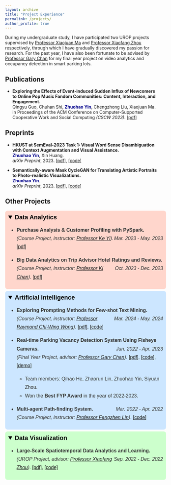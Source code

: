 ```yaml
---
layout: archive
title: "Project Experience"
permalink: /projects/
author_profile: true
---
```


During my undergraduate study, I have participated two UROP projects supervised by [Professor Xiaojuan Ma](https://www.cse.ust.hk/~mxj/) and [Professor Xiaofang Zhou](https://sites.google.com/view/xiaofang-zhou) respectively, through which I have gradually discovered my passion for research. For the past year, I have also been fortunate to be advised by [Professor Gary Chan](https://www.cse.ust.hk/~gchan/) for my final year project on video analytics and occupancy detection in smart parking lots. 
<!-- My current research interests lie broadly in topics related to artificial intelligence, computer vision and machine learning. -->

## Publications

- **Exploring the Effects of Event-induced Sudden Influx of Newcomers to Online Pop Music Fandom Communities: Content, Interaction, and Engagement.**\
Qingyu Guo, Chuhan Shi, <span style="color:darkblue">**Zhuohao Yin**</span>, Chengzhong Liu, Xiaojuan Ma.\
in Proceedings of the ACM Conference on Computer-Supported Cooperative Work and Social Computing *(CSCW 2023)*. [[pdf]](https://dl.acm.org/doi/10.1145/3610063)

## Preprints

- **HKUST at SemEval-2023 Task 1: Visual Word Sense Disambiguation with Context Augmentation and Visual Assistance.**\
<span style="color:darkblue">**Zhuohao Yin**</span>, Xin Huang.\
*arXiv Preprint*, 2023. [[pdf]](https://arxiv.org/pdf/2311.18273.pdf), [[code]](https://github.com/Thomas-YIN/SemEval-2023-Task1)

- **Semantically-aware Mask CycleGAN for Translating Artistic Portraits to Photo-realistic Visualizations.**\
<span style="color:darkblue">**Zhuohao Yin**</span>.\
*arXiv Preprint*, 2023. [[pdf]](https://arxiv.org/pdf/2306.06577.pdf), [[code]](https://github.com/Thomas-YIN/Semantically-aware-Mask-CycleGAN)

## Other Projects

<details class="label da" open>
<summary class="summary">
Data Analytics
</summary>
<div class="md" markdown="1">

- **Purchase Analysis & Customer Profiling with PySpark.** <em style="float:right">Mar. 2023 - May. 2023</em><br />
*(Course Project, instructor: [Professor Ke Yi](https://home.cse.ust.hk/~yike/))*. [[pdf]](http://thomas-yin.github.io/files/MSBD5003_project_report.pdf)

- **Big Data Analytics on Trip Advisor Hotel Ratings and Reviews.** <em style="float:right">Oct. 2023 - Dec. 2023</em><br />
*(Course Project, instructor: [Professor Ki Chan](https://www.cse.ust.hk/~kccecia/))*. [[pdf]](http://thomas-yin.github.io/files/msbd5001_report.pdf)

</div>
</details>

<details class="label ai" open>
<summary class="summary">
Artificial Intelligence
</summary>
<div class="md" markdown="1">

- **Exploring Prompting Methods for Few-shot Text Mining.** <em style="float:right">Mar. 2024 - May. 2024</em><br />
*(Course Project, instructor: [Professor Raymond Chi-Wing Wong](https://www.cse.ust.hk/~raywong/))*. [[pdf]](http://thomas-yin.github.io/files/proto.pdf), [[code]](https://github.com/Thomas-YIN/Protoverb-PromptTuning)

- **Real-time Parking Vacancy Detection System Using Fisheye Cameras.** <em style="float:right">Jun. 2022 - Apr. 2023</em><br />
*(Final Year Project, advisor: [Professor Gary Chan](https://www.cse.ust.hk/~gchan/))*. [[pdf]](http://thomas-yin.github.io/files/report.pdf), [[code]](https://github.com/lzr5198/carpark-vacancy-detection-system), [[demo]](https://www.youtube.com/watch?v=KC4RcZ52hQg)
    - Team members: Qihao He, Zhaorun Lin, Zhuohao Yin, Siyuan Zhou.
    - Won the **Best FYP Award** in the year of 2022-2023.

- **Multi-agent Path-finding System.** <em style="float:right">Mar. 2022 - Apr. 2022</em><br />
*(Course Project, instructor: [Professor Fangzhen Lin](https://cse.hkust.edu.hk/~flin/))*. [[code]](https://github.com/Thomas-YIN/Multi-agent-Path-finding-System)
    
</div>
</details>

<details class="label dv" open>
<summary class="summary">
Data Visualization
</summary>
<div class="md" markdown="1">

- **Large-Scale Spatiotemporal Data Analytics and Learning.** <em style="float:right">Sep. 2022 - Dec. 2022</em><br />
*(UROP Project, advisor: [Professor Xiaofang Zhou](https://sites.google.com/view/xiaofang-zhou))*. [[pdf]](http://thomas-yin.github.io/files/spatio.pdf), [[code]](https://github.com/Thomas-YIN/Large-Scale-Spatiotemporal-Data-Analytics-and-Learning)

</div>
</details>



<style>
.md{
	color: #333;
	font: 16px Helvetica, arial, freesans, clean, sans-serif;
	word-wrap: break-word;
	line-height: 1.7;
	-webkit-font-smoothing: antialiased;
}

.summary{
    font-size: 15pt;
    font-weight: bold;
    font-family: Helvetica, sans-serif;
}

.label {
  color: black;
  border-radius: 8px;
  padding: 10px;
  margin-bottom: 6px;
  width: 100%;
}

.da {background-color: #ffd6cc;} /* red */
.ai {background-color: #cce6ff;} /* Blue */
.dv {background-color: #ccffcc;} /* green */
.other {background-color: #e7e7e7; color: black;} /* Gray */
</style>

<!-- - **Big Data Analytics on Trip Advisor Hotel Ratings and Reviews.** <em style="float:right">Oct. 2023 - Dec. 2023</em>\
*(Course Project, instructor: [Professor Ki Chan](https://www.cse.ust.hk/~kccecia/))*. [[pdf]](http://thomas-yin.github.io/files/msbd5001_report.pdf)


- **Real-time Parking Vacancy Detection System Using Fisheye Cameras.** <em style="float:right">Jun. 2022 - Apr. 2023</em>\
*(Final Year Project, advisor: [Professor Gary Chan](https://www.cse.ust.hk/~gchan/))*. [[pdf]](http://thomas-yin.github.io/files/report.pdf), [[code]](https://github.com/lzr5198/carpark-vacancy-detection-system), [[demo]](https://www.youtube.com/watch?v=KC4RcZ52hQg)
    - Team members: Qihao He, Zhaorun Lin, Zhuohao Yin, Siyuan Zhou.
    - Won the Best FYP Award in the year of 2022-2023.

- **Large-Scale Spatiotemporal Data Analytics and Learning.** <em style="float:right">Sep. 2022 - Dec. 2022</em>\
*(UROP Project, advisor: [Professor Xiaofang Zhou](https://sites.google.com/view/xiaofang-zhou))*. [[code]](https://github.com/Thomas-YIN/Large-Scale-Spatiotemporal-Data-Analytics-and-Learning)
    
- **Classifying Wonders of the World Using Transfer Learning.** Oct. 2022 - Dec. 2022\
*(Course Project, instructor: [Professor Dit-Yan Yeung](https://sites.google.com/view/dyyeung))*. [[code]](https://github.com/Thomas-YIN/Classifying-Wonders-of-the-World-Using-Transfer-Learning)

- **Multi-agent Path-finding System.** <em style="float:right">Mar. 2022 - Apr. 2022</em>\
*(Course Project, instructor: [Professor Fangzhen Lin](https://cse.hkust.edu.hk/~flin/))*. [[code]](https://github.com/Thomas-YIN/Multi-agent-Path-finding-System) -->
